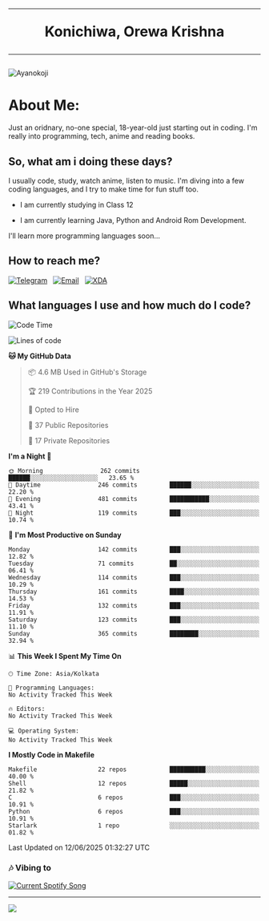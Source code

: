 <h1 align="center"><hr>Konichiwa, Orewa Krishna<hr></h1>

<img src="https://i.imgur.com/IE7ZUea.jpeg" alt="Ayanokoji"/>

<h1>About Me:</h1>

Just an oridnary, no-one special, 18-year-old just starting out in coding. I'm really into programming, tech, anime and reading books.

<h2>So, what am i doing these days?</h2>

I usually code, study, watch anime, listen to music. I'm diving into a few coding languages, and I try to make time for fun stuff too.

- I am currently studying in Class 12

- I am currently learning Java, Python and Android Rom Development.

I'll learn more programming languages soon...

<h2>How to reach me?</h2>


<a href="https://t.me/pure_soul_kk"><img src="https://img.shields.io/badge/K R I S H N A-2CA5E0?style=flat-square&logo=telegram&logoColor=white" alt="Telegram"/></a>&nbsp;&nbsp;&nbsp;<a href="krishnakripa34567@gmail.com"><img src="https://img.shields.io/badge/krishnakripa34567@gmail.com-D14836?style=flat-square&logo=gmail&logoColor=white" alt="Email"/></a>&nbsp;&nbsp;&nbsp;<a href="https://xdaforums.com/m/pure-soul-kk.12553929/"><img src="https://img.shields.io/badge/puresoulkk-F59714?style=flat-square&logo=xda-developers&logoColor=white" alt="XDA"/></a>


<h2>What languages I use and how much do I code?</h2>


<!--START_SECTION:waka-->
![Code Time](http://img.shields.io/badge/Code%20Time-7%20hrs%2038%20mins-blue)

![Lines of code](https://img.shields.io/badge/From%20Hello%20World%20I%27ve%20Written-86.0%20thousand%20lines%20of%20code-blue)

**🐱 My GitHub Data** 

> 📦 4.6 MB Used in GitHub's Storage 
 > 
> 🏆 219 Contributions in the Year 2025
 > 
> 💼 Opted to Hire
 > 
> 📜 37 Public Repositories 
 > 
> 🔑 17 Private Repositories 
 > 
**I'm a Night 🦉** 

```text
🌞 Morning                262 commits         ██████░░░░░░░░░░░░░░░░░░░   23.65 % 
🌆 Daytime                246 commits         ██████░░░░░░░░░░░░░░░░░░░   22.20 % 
🌃 Evening                481 commits         ███████████░░░░░░░░░░░░░░   43.41 % 
🌙 Night                  119 commits         ███░░░░░░░░░░░░░░░░░░░░░░   10.74 % 
```
📅 **I'm Most Productive on Sunday** 

```text
Monday                   142 commits         ███░░░░░░░░░░░░░░░░░░░░░░   12.82 % 
Tuesday                  71 commits          ██░░░░░░░░░░░░░░░░░░░░░░░   06.41 % 
Wednesday                114 commits         ███░░░░░░░░░░░░░░░░░░░░░░   10.29 % 
Thursday                 161 commits         ████░░░░░░░░░░░░░░░░░░░░░   14.53 % 
Friday                   132 commits         ███░░░░░░░░░░░░░░░░░░░░░░   11.91 % 
Saturday                 123 commits         ███░░░░░░░░░░░░░░░░░░░░░░   11.10 % 
Sunday                   365 commits         ████████░░░░░░░░░░░░░░░░░   32.94 % 
```


📊 **This Week I Spent My Time On** 

```text
🕑︎ Time Zone: Asia/Kolkata

💬 Programming Languages: 
No Activity Tracked This Week

🔥 Editors: 
No Activity Tracked This Week

💻 Operating System: 
No Activity Tracked This Week
```

**I Mostly Code in Makefile** 

```text
Makefile                 22 repos            ██████████░░░░░░░░░░░░░░░   40.00 % 
Shell                    12 repos            █████░░░░░░░░░░░░░░░░░░░░   21.82 % 
C                        6 repos             ███░░░░░░░░░░░░░░░░░░░░░░   10.91 % 
Python                   6 repos             ███░░░░░░░░░░░░░░░░░░░░░░   10.91 % 
Starlark                 1 repo              ░░░░░░░░░░░░░░░░░░░░░░░░░   01.82 % 
```




 Last Updated on 12/06/2025 01:32:27 UTC
<!--END_SECTION:waka-->


<h3>🎶 Vibing to</h3>

<a href="https://open.spotify.com/user/6y2iwhip99wg1mgyrl7gyphpq">
  <img
    src="https://puresoulkk.pythonanywhere.com?theme=dark&eq_color=rainbow"
    alt="Current Spotify Song"
  />
</a>

<hr>

<img src="https://komarev.com/ghpvc/?username=pure-soul-kk&label=Profile%20Views&color=000000&style=flat">
